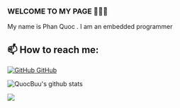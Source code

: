 ### WELCOME TO MY PAGE 👋👋👋
My name is Phan Quoc . I am an embedded programmer
## 📫 How to reach me: 

 [![GitHub](https://i.stack.imgur.com/tskMh.png) GitHub](https://github.com/QuocBuu/) 
 
 ![QuocBuu's github stats](https://github-readme-stats-git-masterrstaa-rickstaa.vercel.app/api?username=QuocBuu&show_icons=true&theme=tokyonight&hide=contribs,prs,issues)

<a href="https://github.com/QuocBuu/archery-game/">
  <!-- Change the `github-readme-stats.anuraghazra1.vercel.app` to `github-readme-stats.vercel.app`  -->
  <img align="center" src="github-readme-stats.vercel.app/api/pin/?username=QuocBuu&repo=QuickDraw&theme=tokyonight" />
</a>    
